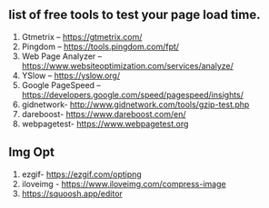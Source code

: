 

## list of free tools to test your page load time.

1. Gtmetrix – https://gtmetrix.com/
2. Pingdom – https://tools.pingdom.com/fpt/
3. Web Page Analyzer – https://www.websiteoptimization.com/services/analyze/
4. YSlow – https://yslow.org/
5. Google PageSpeed – https://developers.google.com/speed/pagespeed/insights/
6. gidnetwork- http://www.gidnetwork.com/tools/gzip-test.php
7. dareboost- https://www.dareboost.com/en/
8. webpagetest-  https://www.webpagetest.org



## Img Opt
1.  ezgif- https://ezgif.com/optipng
2.  iloveimg - https://www.iloveimg.com/compress-image
3.  https://squoosh.app/editor 
